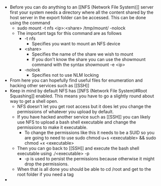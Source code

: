 - Before you can do anything to an [[NFS (Network File System)]] server first your system needs a directory where all the content shared by the host server in the export folder can be accessed. This can be done using the command 
	- sudo mount -t nfs \<ip\>:\<share\> /tmp/mount/ -nolock
	- The important tags for this command are as follows
		- -t nfs
			- Specifies you want to mount an NFS device
		- \<share\>
			- Specifies the name of the share we wish to mount
			- If you don't know the share you can use the showmount command with the syntax showmount -e \<ip\>
		- -nolock
			- Specifies not to use NLM locking
- From here you can hopefully find useful files for enumeration and hacking other services such as [[SSH]]
- Keep in mind by default NFS has [[NFS (Network File System)#Root Squashing]] enabled. This means you have to go a slightly round about way to get a shell open.
	- NFS doesn't let you get root access but it does let you change the permissions of whatever you upload by default.
	- If you have hacked another service such as [[SSH]] you can likely use NFS to upload a bash shell executable and change the permissions to make it executable. 
		- To change the permissions like this it needs to be a SUID so you are going to need to use sudo chmod u+s \<executable\> && sudo chmod +x \<executable\>
	- Then you can go back to [[SSH]] and execute the bash shell executable using ./\<executable\> -p
		- -p is used to persist the permissions because otherwise it might drop the permissions.
	- When that is all done you should be able to cd /root and get to the root folder if you need a tag
- 